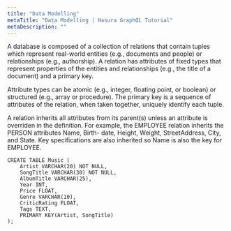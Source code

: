 ```yaml
---
title: "Data Modelling"
metaTitle: "Data Modelling | Hasura GraphQL Tutorial"
metaDescription: ""
---
```


A database is composed of a collection of relations that contain tuples which represent real-world entities (e.g., documents and people) or relationships (e.g., authorship). A relation has attributes of fixed types that represent properties of the entities and relationships (e.g., the title of a document) and a primary key. 

Attribute types can be atomic (e.g., integer, floating point, or boolean) or structured (e.g., array or procedure). The primary key is a sequence of attributes of the relation, when taken together, uniquely identify each tuple.

A relation inherits all attributes from its parent(s) unless an attribute is overriden in the definition. For example, the EMPLOYEE relation inherits the PERSON attributes Name, Birth- date, Height, Weight, StreetAddress, City, and State. Key specifications are also inherited so Name is also the key for EMPLOYEE.

```
CREATE TABLE Music (
    Artist VARCHAR(20) NOT NULL, 
    SongTitle VARCHAR(30) NOT NULL,
    AlbumTitle VARCHAR(25),
    Year INT,
    Price FLOAT,
    Genre VARCHAR(10),
    CriticRating FLOAT,
    Tags TEXT,
    PRIMARY KEY(Artist, SongTitle)
);
```